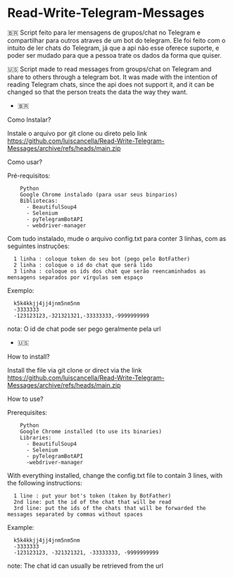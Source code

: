 # Read-Write-Telegram-Messages

🇧🇷
Script feito para ler mensagens de grupos/chat no Telegram e compartilhar para outros atraves de um bot do telegram.
Ele foi feito com o intuito de ler chats do Telegram, já que a api não esse oferece suporte, e poder ser mudado para que a pessoa trate os dados da forma que quiser.

🇺🇸
Script made to read messages from groups/chat on Telegram and share to others through a telegram bot.
It was made with the intention of reading Telegram chats, since the api does not support it, and it can be changed so that the person treats the data the way they want.



- 🇧🇷

Como Instalar?

Instale o arquivo por git clone ou direto pelo link https://github.com/luiscancella/Read-Write-Telegram-Messages/archive/refs/heads/main.zip


Como usar?

Pré-requisitos:

        Python
        Google Chrome instalado (para usar seus binparios)
        Bibliotecas:
          - BeautifulSoup4
          - Selenium
          - pyTelegramBotAPI
          - webdriver-manager

Com tudo instalado, mude o arquivo config.txt para conter 3 linhas, com as seguintes instruções:

      1 linha : coloque token do seu bot (pego pelo BotFather)
      2 linha : coloque o id do chat que será lido
      3 linha : coloque os ids dos chat que serão reencaminhados as mensagens separados por vírgulas sem espaço

Exemplo:

      k5k4kkjj4jj4jnm5nm5nm
      -3333333
      -123123123,-321321321,-33333333,-9999999999
nota: O id de chat pode ser pego geralmente pela url

- 🇺🇸

How to install?

Install the file via git clone or direct via the link https://github.com/luiscancella/Read-Write-Telegram-Messages/archive/refs/heads/main.zip

How to use?

Prerequisites:

        Python
        Google Chrome installed (to use its binaries)
        Libraries:
          - BeautifulSoup4
          - Selenium
          - pyTelegramBotAPI
          -webdriver-manager
      
With everything installed, change the config.txt file to contain 3 lines, with the following instructions:

      1 line : put your bot's token (taken by BotFather)
      2nd line: put the id of the chat that will be read
      3rd line: put the ids of the chats that will be forwarded the messages separated by commas without spaces

Example:

      k5k4kkjj4jj4jnm5nm5nm
      -3333333
      -123123123, -321321321, -33333333, -9999999999
note: The chat id can usually be retrieved from the url

